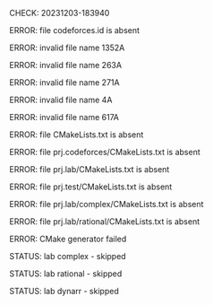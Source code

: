 CHECK: 20231203-183940
ERROR: file codeforces.id is absent
ERROR: invalid file name 1352A
ERROR: invalid file name 263A
ERROR: invalid file name 271A
ERROR: invalid file name 4A
ERROR: invalid file name 617A
ERROR: file CMakeLists.txt is absent
ERROR: file prj.codeforces/CMakeLists.txt is absent
ERROR: file prj.lab/CMakeLists.txt is absent
ERROR: file prj.test/CMakeLists.txt is absent
ERROR: file prj.lab/complex/CMakeLists.txt is absent
ERROR: file prj.lab/rational/CMakeLists.txt is absent
ERROR: CMake generator failed
STATUS: lab complex - skipped
STATUS: lab rational - skipped
STATUS: lab dynarr - skipped
